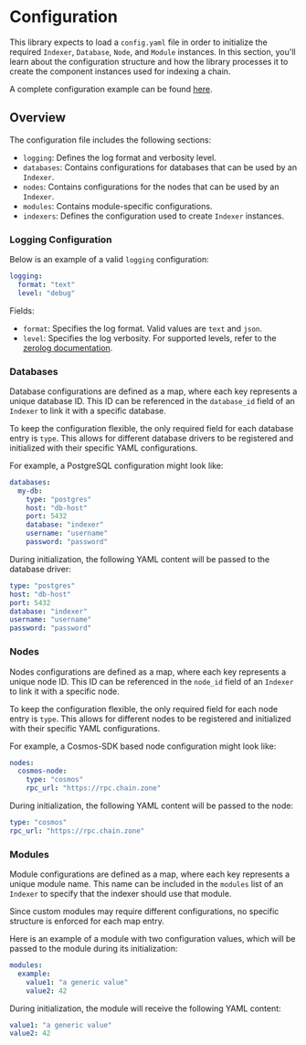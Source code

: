 # Configuration

This library expects to load a `config.yaml` file in order to initialize the required
`Indexer`, `Database`, `Node`, and `Module` instances.
In this section, you'll learn about the configuration structure and how the library
processes it to create the component instances used for indexing a chain.  

A complete configuration example can be found [here](./config-example.yaml).

## Overview

The configuration file includes the following sections:

* `logging`: Defines the log format and verbosity level.
* `databases`: Contains configurations for databases that can be used by an `Indexer`.
* `nodes`: Contains configurations for the nodes that can be used by an `Indexer`.
* `modules`: Contains module-specific configurations.
* `indexers`: Defines the configuration used to create `Indexer` instances.

### Logging Configuration

Below is an example of a valid `logging` configuration:

```yaml
logging:
  format: "text"
  level: "debug"
```

Fields:

* `format`: Specifies the log format. Valid values are `text` and `json`.
* `level`: Specifies the log verbosity. For supported levels, refer to the [zerolog documentation](https://github.com/rs/zerolog/blob/9dacc014f38d60f563c2ab18719aec11fc06765c/globals.go#L36).

### Databases

Database configurations are defined as a map, where each key represents a unique database ID.
This ID can be referenced in the `database_id` field of an `Indexer` to link it with a specific database.

To keep the configuration flexible, the only required field for each database entry is `type`.
This allows for different database drivers to be registered and initialized with their specific YAML configurations.

For example, a PostgreSQL configuration might look like:

```yaml
databases:
  my-db:
    type: "postgres"
    host: "db-host"
    port: 5432
    database: "indexer"
    username: "username"
    password: "password"
```

During initialization, the following YAML content will be passed to the database driver:

```yaml
type: "postgres"
host: "db-host"
port: 5432
database: "indexer"
username: "username"
password: "password"
```

### Nodes

Nodes configurations are defined as a map, where each key represents a unique node ID.
This ID can be referenced in the `node_id` field of an `Indexer` to link it with a specific node.

To keep the configuration flexible, the only required field for each node entry is `type`.
This allows for different nodes to be registered and initialized with their specific YAML configurations.

For example, a Cosmos-SDK based node configuration might look like:

```yaml
nodes:
  cosmos-node:
    type: "cosmos"
    rpc_url: "https://rpc.chain.zone"
```

During initialization, the following YAML content will be passed to the node:

```yaml
type: "cosmos"
rpc_url: "https://rpc.chain.zone"
```

### Modules

Module configurations are defined as a map, where each key represents a unique module name.
This name can be included in the `modules` list of an `Indexer` to specify that the indexer should use that module.

Since custom modules may require different configurations, no specific structure is enforced for each map entry.

Here is an example of a module with two configuration values, which will be passed to the module during its initialization:

```yaml
modules:
  example:
    value1: "a generic value"
    value2: 42
```

During initialization, the module will receive the following YAML content:

```yaml
value1: "a generic value"
value2: 42
```

